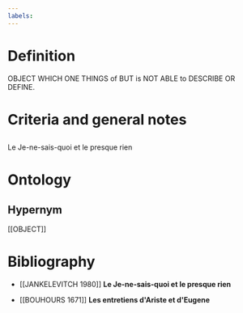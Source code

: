 ```yaml
---
labels: 
---
```


# Definition
OBJECT WHICH ONE THINGS of BUT is NOT ABLE to DESCRIBE OR DEFINE.
# Criteria and general notes
## 
Le Je-ne-sais-quoi et le presque rien
# Ontology

## Hypernym
[[OBJECT]]
# Bibliography
- [[JANKELEVITCH 1980]]
**Le Je-ne-sais-quoi et le presque rien** 

- [[BOUHOURS 1671]]
**Les entretiens d'Ariste et d'Eugene** 
